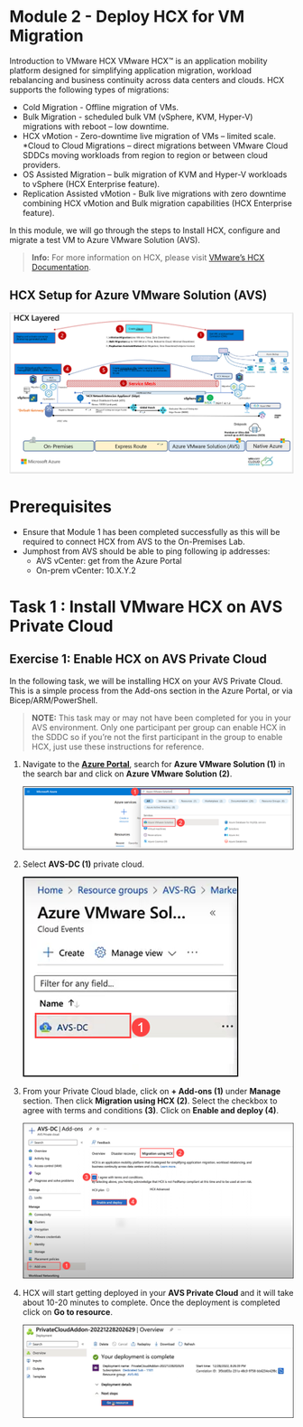 # Module 2 - Deploy HCX for VM Migration

Introduction to VMware HCX
VMware HCX™ is an application mobility platform designed for simplifying application migration, workload rebalancing and business continuity across data centers and clouds. HCX supports the following types of migrations:

 * Cold Migration - Offline migration of VMs.
 * Bulk Migration - scheduled bulk VM (vSphere, KVM, Hyper-V) migrations with reboot – low downtime.
 * HCX vMotion - Zero-downtime live migration of VMs – limited scale.
 *Cloud to Cloud Migrations – direct migrations between VMware Cloud SDDCs moving workloads from region to region or between cloud providers.
 * OS Assisted Migration – bulk migration of KVM and Hyper-V workloads to vSphere (HCX Enterprise feature).
 * Replication Assisted vMotion - Bulk live migrations with zero downtime combining HCX vMotion and Bulk migration capabilities (HCX Enterprise feature).

In this module, we will go through the steps to Install HCX, configure and migrate a test VM to Azure VMware Solution (AVS).

> **Info:** For more information on HCX, please visit [VMware’s HCX Documentation](https://www.vmware.com/products/hcx.html).

## HCX Setup for Azure VMware Solution (AVS) 

 ![](Images/Mod2MainPic1.png)

# Prerequisites
 * Ensure that Module 1 has been completed successfully as this will be required to connect HCX from AVS to the On-Premises Lab.
 * Jumphost from AVS should be able to ping following ip addresses:
    - AVS vCenter: get from the Azure Portal
    - On-prem vCenter: 10.X.Y.2
# Task 1 : Install VMware HCX on AVS Private Cloud

## Exercise 1: Enable HCX on AVS Private Cloud

In the following task, we will be installing HCX on your AVS Private Cloud. This is a simple process from the Add-ons section in the Azure Portal, or via Bicep/ARM/PowerShell.

> **NOTE:** This task may or may not have been completed for you in your AVS environment. Only one participant per group can enable HCX in the SDDC so if you’re not the first participant in the group to enable HCX, just use these instructions for reference.

1. Navigate to the [**Azure Portal**](http://portal.azure.com/), search for **Azure VMware Solution (1)** in the search bar and click on **Azure VMware Solution (2)**.

   ![](Images/Mod2Task1Pic1.png)
  
2. Select **AVS-DC (1)** private cloud.
  
   ![](Images/Mod2Task1Pic2.png)
  
3. From your Private Cloud blade, click on **+ Add-ons (1)** under **Manage** section. Then click **Migration using HCX (2)**. Select the checkbox to agree with terms and conditions **(3)**. Click on **Enable and deploy (4)**.
  
   ![](Images/Mod2Task1Pic3.png)
   
4. HCX will start getting deployed in your **AVS Private Cloud** and it will take about 10-20 minutes to complete. Once the deployment is completed click on **Go to resource**.

   ![](Images/Mod2Task1Pic4.png)


